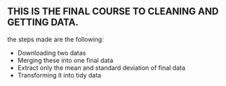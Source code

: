 ## THIS IS THE FINAL COURSE TO CLEANING AND GETTING DATA.

the steps made are the following:

- Downloading two datas
- Merging these into one final data
- Extract only the mean and standard deviation of final data
- Transforming it into tidy data
